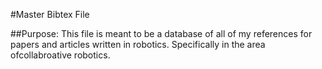 #Master Bibtex File

##Purpose:
This file is meant to be a database of all of my references for papers and articles written in robotics. Specifically in the area ofcollabroative robotics.
